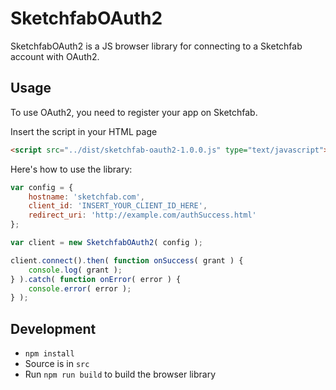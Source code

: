 # SketchfabOAuth2

SketchfabOAuth2 is a JS browser library for connecting to a Sketchfab account with OAuth2.

## Usage

To use OAuth2, you need to register your app on Sketchfab.

Insert the script in your HTML page

```html
<script src="../dist/sketchfab-oauth2-1.0.0.js" type="text/javascript"></script>
```

Here's how to use the library:

```js
var config = {
    hostname: 'sketchfab.com',
    client_id: 'INSERT_YOUR_CLIENT_ID_HERE',
    redirect_uri: 'http://example.com/authSuccess.html'
};

var client = new SketchfabOAuth2( config );

client.connect().then( function onSuccess( grant ) {
    console.log( grant );
} ).catch( function onError( error ) {
    console.error( error );
} );
```

## Development

* `npm install`
* Source is in `src`
* Run `npm run build` to build the browser library
